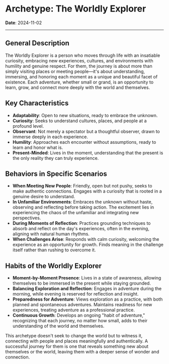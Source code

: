
# Archetype: The Worldly Explorer

**Date**: 2024-11-02

---

## General Description

The Worldly Explorer is a person who moves through life with an insatiable curiosity, embracing new experiences, cultures, and environments with humility and genuine respect. For them, the journey is about more than simply visiting places or meeting people—it's about understanding, immersing, and honoring each moment as a unique and beautiful facet of existence. Each adventure, whether small or grand, is an opportunity to learn, grow, and connect more deeply with the world and themselves.

## Key Characteristics

- **Adaptability**: Open to new situations, ready to embrace the unknown.
- **Curiosity**: Seeks to understand cultures, places, and people at a profound level.
- **Observant**: Not merely a spectator but a thoughtful observer, drawn to immerse deeply in each experience.
- **Humility**: Approaches each encounter without assumptions, ready to learn and honor what is.
- **Present-Minded**: Lives in the moment, understanding that the present is the only reality they can truly experience.

## Behaviors in Specific Scenarios

- **When Meeting New People**: Friendly, open but not pushy, seeks to make authentic connections. Engages with a curiosity that is rooted in a genuine desire to understand.
- **In Unfamiliar Environments**: Embraces the unknown without haste, observing and reflecting before taking action. The excitement lies in experiencing the chaos of the unfamiliar and integrating new perspectives.
- **During Moments of Reflection**: Practices grounding techniques to absorb and reflect on the day's experiences, often in the evening, aligning with natural human rhythms.
- **When Challenges Arise**: Responds with calm curiosity, welcoming the experience as an opportunity for growth. Finds meaning in the challenge itself rather than rushing to overcome it.

## Habits of the Worldly Explorer

- **Moment-by-Moment Presence**: Lives in a state of awareness, allowing themselves to be immersed in the present while staying grounded.
- **Balancing Exploration and Reflection**: Engages in adventure during the morning, while evening is reserved for reflection and insight.
- **Preparedness for Adventure**: Views exploration as a practice, with both planned and spontaneous adventures. Maintains readiness for new experiences, treating adventure as a professional practice.
- **Continuous Growth**: Develops an ongoing "habit of adventure," recognizing that each journey, no matter how small, adds to their understanding of the world and themselves.

This archetype doesn't seek to change the world but to witness it, connecting with people and places meaningfully and authentically. A successful journey for them is one that reveals something new about themselves or the world, leaving them with a deeper sense of wonder and connection.
